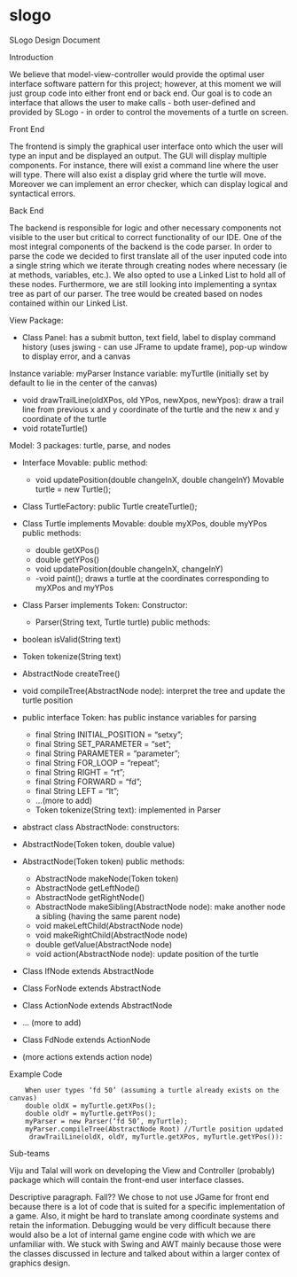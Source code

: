 slogo
=====
SLogo Design Document

Introduction

We believe that model-view-controller would provide the optimal user interface software pattern for this project; however, at this moment we will just group code into either front end or back end. Our goal is to code an interface that allows the user to make calls - both user-defined and provided by SLogo - in order to control the movements of a turtle on screen. 


Front End

The frontend is simply the graphical user interface onto which the user will type an input and be displayed an output. The GUI will display multiple components. For instance, there will exist a command line where the user will type. There will also exist a display grid where the turtle will move. Moreover we can implement an error checker, which can display logical and syntactical errors. 

Back End

The backend is responsible for logic and other necessary components not visible to the user but critical to correct functionality of our IDE. 
One of the most integral components of the backend is the code parser. In order to parse the code we decided to first translate all of the user inputed code into a single string which we iterate through creating nodes where necessary (ie at methods, variables, etc.).  We also opted to use a Linked List to hold all of these nodes. Furthermore, we are still looking into implementing a syntax tree as part of our parser. The tree would be created based on nodes contained within our Linked List. 


	


View Package: 
- Class Panel: has a submit button, text field, label to display command history (uses jswing - can use JFrame to update frame), pop-up window to display error, and a canvas

Instance variable: myParser
Instance variable: myTurtlle (initially set by default to lie in the center of the canvas)
- void drawTrailLine(oldXPos, old YPos, newXpos, newYpos): draw a trail line from 
  previous x and y coordinate of the turtle and the new x and y coordinate of the turtle
- void rotateTurtle()
	
Model: 3 packages: turtle, parse, and nodes
- Interface Movable: 
	public method:
	- void updatePosition(double changeInX, double changeInY)
Movable turtle = new Turtle();

- Class TurtleFactory: 
	public Turtle createTurtle();

- Class Turtle implements Movable: double myXPos, double myYPos
	public methods:
	- double getXPos() 
	- double getYPos()
	- void updatePosition(double changeInX, changeInY)
	- -void paint(); draws a turtle at the coordinates corresponding to myXPos and myYPos 
	
- Class Parser implements Token: 
	Constructor:
	- Parser(String text, Turtle turtle)
public methods:
- boolean isValid(String text)
- Token tokenize(String text)
- AbstractNode createTree()
- void compileTree(AbstractNode node): interpret the tree and update the turtle position

- public interface Token: has public instance variables for parsing
	- final String INITIAL_POSITION = “setxy”;
	- final String SET_PARAMETER = “set”;
	- final String PARAMETER = “parameter”;
	- final String FOR_LOOP = “repeat”;
	- final String RIGHT = “rt”;
	- final String FORWARD = “fd”;
	- final String LEFT = “lt”;
	- …(more to add)
	- Token tokenize(String text): implemented in Parser
 	
- abstract class AbstractNode: 
	constructors:
- AbstractNode(Token token, double value)
- AbstractNode(Token token)
	public methods:
	- AbstractNode makeNode(Token token)
	- AbstractNode getLeftNode()
	- AbstractNode getRightNode()
	- AbstractNode makeSibling(AbstractNode node): make another node a sibling (having the same parent node)
	- void makeLeftChild(AbstractNode node)
	- void makeRightChild(AbstractNode node)
	- double getValue(AbstractNode node)
	- void action(AbstractNode node): update position of the turtle

- Class IfNode extends AbstractNode
- Class ForNode extends AbstractNode
- Class ActionNode extends AbstractNode
- … (more to add)
- Class FdNode extends ActionNode
- (more actions extends action node)

Example Code


		When user types ‘fd 50’ (assuming a turtle already exists on the canvas)
		double oldX = myTurtle.getXPos();
		double oldY = myTurtle.getYPos();
		myParser = new Parser(‘fd 50’, myTurtle); 
		myParser.compileTree(AbstractNode Root) //Turtle position updated
		 drawTrailLine(oldX, oldY, myTurtle.getXPos, myTurtle.getYPos()): 




Sub-teams


Viju and Talal will work on developing the View and Controller (probably) package which will contain the front-end user interface classes.
		
Descriptive paragraph. Fall??
We chose to not use JGame for front end because there is a lot of code that is suited for a specific implementation of a game. Also, it might be hard to translate among coordinate systems and retain the information.  Debugging would be very difficult because there would also be a lot of internal game engine code with which we are unfamiliar with. We stuck with Swing and AWT mainly because those were the classes discussed in lecture and talked about within a larger contex of graphics design. 


